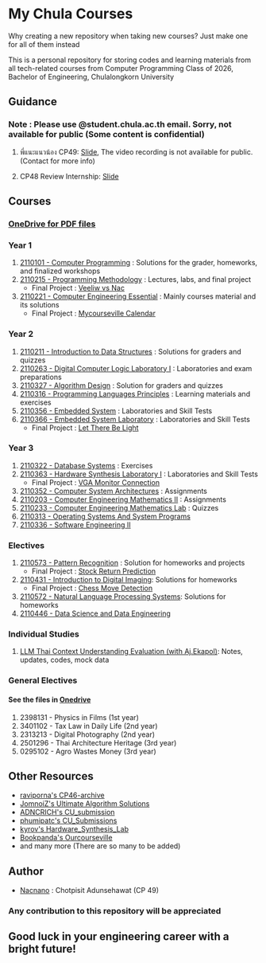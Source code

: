 # My Chula Courses

Why creating a new repository when taking new courses? Just make one for all of them instead

This is a personal repository for storing codes and learning materials from all tech-related courses from Computer Programming Class of 2026, Bachelor of Engineering, Chulalongkorn University

## Guidance

### Note : Please use @student.chula.ac.th email. Sorry, not available for public (Some content is confidential)

1. พี่แนะแนวน้อง CP49: [Slide](https://docs.google.com/presentation/d/11nw6GtNE3KuS1G5MS36VHqcSHQJjzFVEvZQR1mBpWEk/edit), The video recording is not available for public. (Contact for more info)

2. CP48 Review Internship: [Slide](https://docs.google.com/presentation/d/1gdvf9dJOKoCz7fogMiVtNSCoBfEy3R08cB-kLzR2Ml4/edit#slide=id.g2f05475da01_0_67)

## Courses

### [OneDrive for PDF files ](https://chula-my.sharepoint.com/:f:/g/personal/6531313221_student_chula_ac_th/Eh6t27fwE_VBky4hGBT67ygBo3h8n7EWyle22TjCA94aaQ?e=sDsXLV)

### Year 1

1.  [2110101 - Computer Programming](https://github.com/Nacnano/my-chula-courses/tree/main/2110101-com-prog) : Solutions for the grader, homeworks, and finalized workshops
2.  [2110215 - Programming Methodology](https://github.com/Nacnano/my-chula-courses/tree/main/2110215-prog-meth) : Lectures, labs, and final project
    - Final Project : [Veeliw vs Nac](https://github.com/Nacnano/veeliwvsnac)
3.  [2110221 - Computer Engineering Essential](https://github.com/Nacnano/my-chula-courses/tree/main/2110221-com-eng-ess) : Mainly courses material and its solutions
    - Final Project : [Mycourseville Calendar](https://github.com/Nacnano/cee-34-final-project)

### Year 2

1.  [2110211 - Introduction to Data Structures](https://github.com/Nacnano/my-chula-courses/tree/main/2110211-intro-data-struct) : Solutions for graders and quizzes
2.  [2110263 - Digital Computer Logic Laboratory I](https://github.com/Nacnano/my-chula-courses/tree/main/2110263-dig-logic-lab-1) : Laboratories and exam preparations
3.  [2110327 - Algorithm Design](https://github.com/Nacnano/my-chula-courses/tree/main/2110327-algorithm-design) : Solution for graders and quizzes
4.  [2110316 - Programming Languages Principles](https://github.com/Nacnano/my-chula-courses/tree/main/2110316-prog-lang-prin) : Learning materials and exercises
5.  [2110356 - Embedded System](https://github.com/Nacnano/my-chula-courses/tree/main/2110356-embedded-sys) : Laboratories and Skill Tests
6.  [2110366 - Embedded System Laboratory](https://github.com/Nacnano/my-chula-courses/tree/main/2110366-embedded-sys-lab) : Laboratories and Skill Tests
    - Final Project : [Let There Be Light](https://github.com/nacnano/embbed-lab-final-project)

### Year 3

1. [2110322 - Database Systems](https://github.com/Nacnano/my-chula-courses/tree/main/2110211-db-sys) : Exercises
2. [2110363 - Hardware Synthesis Laboratory I](https://github.com/Nacnano/my-chula-courses/tree/main/2110363-hw-syn-lab-1) : Laboratories and Skill Tests
   - Final Project : [VGA Monitor Connection](https://github.com/Nacnano/hw-syn-lab-project)
3. [2110352 - Computer System Architectures](https://github.com/Nacnano/my-chula-courses/tree/main/2110352-comp-sys-arch) : Assignments
4. [2110203 - Computer Engineering Mathematics II](https://github.com/Nacnano/my-chula-courses/tree/main/2110203-comp-eng-math-ii) : Assignments
5. [2110233 - Computer Engineering Mathematics Lab](https://github.com/Nacnano/my-chula-courses/tree/main/2110233-comp-eng-math-lab) : Quizzes
6. [2110313 - Operating Systems And System Programs](https://github.com/Nacnano/my-chula-courses/tree/main/2110313-os-sys-prog)
7. [2110336 - Software Engineering II](https://github.com/Nacnano/my-chula-courses/tree/main/2110336-software-eng-ii)

### Electives

1. [2110573 - Pattern Recognition](https://github.com/Nacnano/my-chula-courses/tree/main/2110573-patt-recog) : Solution for homeworks and projects
   - Final Project : [Stock Return Prediction](https://github.com/Nacnano/stock-machine-learning-project/)
2. [2110431 - Introduction to Digital Imaging](https://github.com/Nacnano/my-chula-courses/tree/main/2110431-intro-dig-imaging): Solutions for homeworks
   - Final Project : [Chess Move Detection](https://github.com/athensclub/chess-video-move-detection)
3. [2110572 - Natural Language Processing Systems](https://github.com/Nacnano/my-chula-courses/tree/main/2110572-nlp-sys): Solutions for homeworks
4. [2110446 - Data Science and Data Engineering](https://github.com/Nacnano/my-chula-courses/tree/main/2110446-data-sci-eng)

### Individual Studies

1. [LLM Thai Context Understanding Evaluation (with Aj.Ekapol)](https://github.com/nacnano/indiv): Notes, updates, codes, mock data

### General Electives

#### See the files in [Onedrive](https://chula-my.sharepoint.com/:f:/g/personal/6531313221_student_chula_ac_th/Eh6t27fwE_VBky4hGBT67ygBo3h8n7EWyle22TjCA94aaQ?e=sDsXLV)

1. 2398131 - Physics in Films (1st year)
2. 3401102 - Tax Law in Daily Life (2nd year)
3. 2313213 - Digital Photography (2nd year)
4. 2501296 - Thai Architecture Heritage (3rd year)
5. 0295102 - Agro Wastes Money (3rd year)

## Other Resources

- [raviporna's CP46-archive](https://github.com/raviporna/CP46-archive)
- [JomnoiZ's Ultimate Algorithm Solutions](https://github.com/JomnoiZ/AlgorithmDesign)
- [ADNCRICH's CU_submission](https://github.com/ADNCRICH/CU_submission)
- [phumipatc's CU_Submissions](https://github.com/phumipatc/CU_Submissions)
- [kyrov's Hardware_Synthesis_Lab](https://github.com/kyrov/Hardware_Synthesis_Lab)
- [Bookpanda's Ourcourseville](https://ourcourseville.vercel.app/)
- and many more (There are so many to be added)

## Author

- [Nacnano](https://github.com/Nacnano) : Chotpisit Adunsehawat (CP 49)

### Any contribution to this repository will be appreciated

## Good luck in your engineering career with a bright future!

